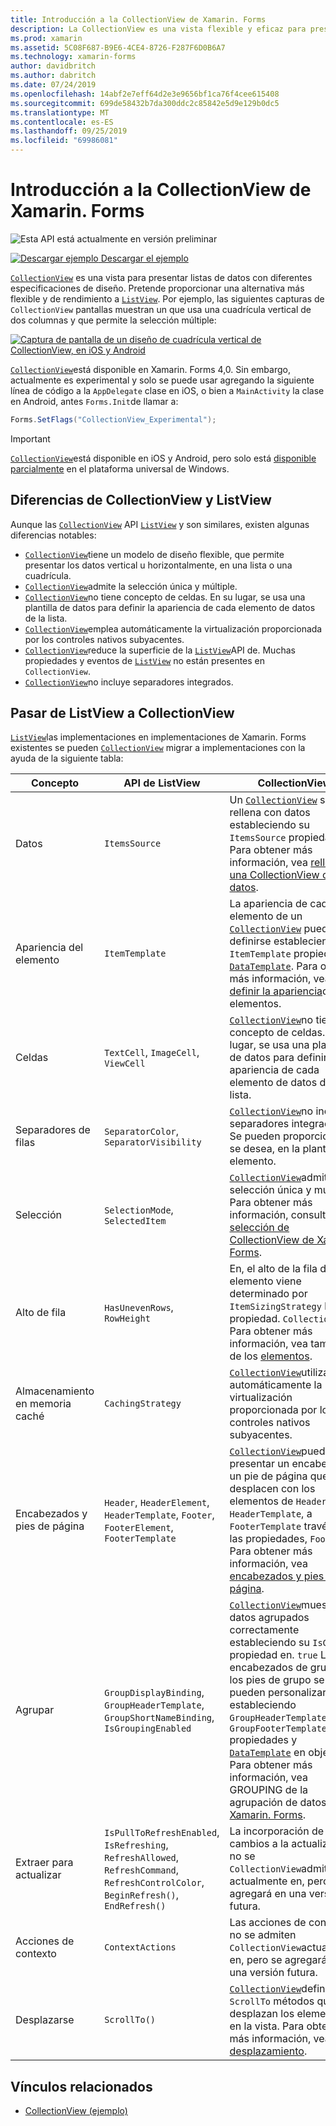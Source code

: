 ```yaml
---
title: Introducción a la CollectionView de Xamarin. Forms
description: La CollectionView es una vista flexible y eficaz para presentar listas de datos con diferentes especificaciones de diseño.
ms.prod: xamarin
ms.assetid: 5C08F687-B9E6-4CE4-8726-F287F6D0B6A7
ms.technology: xamarin-forms
author: davidbritch
ms.author: dabritch
ms.date: 07/24/2019
ms.openlocfilehash: 14abf2e7eff64d2e3e9656bf1ca76f4cee615408
ms.sourcegitcommit: 699de58432b7da300ddc2c85842e5d9e129b0dc5
ms.translationtype: MT
ms.contentlocale: es-ES
ms.lasthandoff: 09/25/2019
ms.locfileid: "69986081"
---
```

# <a name="xamarinforms-collectionview-introduction"></a>Introducción a la CollectionView de Xamarin. Forms

![Esta API está actualmente en versión preliminar](~/media/shared/preview.png)

[![Descargar ejemplo](~/media/shared/download.png) Descargar el ejemplo](https://docs.microsoft.com/samples/xamarin/xamarin-forms-samples/userinterface-collectionviewdemos/)

[`CollectionView`](xref:Xamarin.Forms.CollectionView) es una vista para presentar listas de datos con diferentes especificaciones de diseño. Pretende proporcionar una alternativa más flexible y de rendimiento a [`ListView`](xref:Xamarin.Forms.ListView). Por ejemplo, las siguientes capturas de `CollectionView` pantallas muestran un que usa una cuadrícula vertical de dos columnas y que permite la selección múltiple:

[![Captura de pantalla de un diseño de cuadrícula vertical de CollectionView, en iOS y Android](introduction-images/verticalgrid-multipleselection.png "Diseño de cuadrícula vertical de CollectionView con selección múltiple")](introduction-images/verticalgrid-multipleselection-large.png#lightbox "Diseño de cuadrícula vertical de CollectionView con selección múltiple")

[`CollectionView`](xref:Xamarin.Forms.CollectionView)está disponible en Xamarin. Forms 4,0. Sin embargo, actualmente es experimental y solo se puede usar agregando la siguiente línea de código a la `AppDelegate` clase en iOS, o bien a `MainActivity` la clase en Android, antes `Forms.Init`de llamar a:

```csharp
Forms.SetFlags("CollectionView_Experimental");
```

> [!IMPORTANT]
> [`CollectionView`](xref:Xamarin.Forms.CollectionView)está disponible en iOS y Android, pero solo está [disponible parcialmente](https://gist.github.com/hartez/7d0edd4182dbc7de65cebc6c67f72e14) en el plataforma universal de Windows.

## <a name="collectionview-and-listview-differences"></a>Diferencias de CollectionView y ListView

Aunque las [`CollectionView`](xref:Xamarin.Forms.CollectionView) API [`ListView`](xref:Xamarin.Forms.ListView) y son similares, existen algunas diferencias notables:

- [`CollectionView`](xref:Xamarin.Forms.CollectionView)tiene un modelo de diseño flexible, que permite presentar los datos vertical u horizontalmente, en una lista o una cuadrícula.
- [`CollectionView`](xref:Xamarin.Forms.CollectionView)admite la selección única y múltiple.
- [`CollectionView`](xref:Xamarin.Forms.CollectionView)no tiene concepto de celdas. En su lugar, se usa una plantilla de datos para definir la apariencia de cada elemento de datos de la lista.
- [`CollectionView`](xref:Xamarin.Forms.CollectionView)emplea automáticamente la virtualización proporcionada por los controles nativos subyacentes.
- [`CollectionView`](xref:Xamarin.Forms.CollectionView)reduce la superficie de la [`ListView`](xref:Xamarin.Forms.ListView)API de. Muchas propiedades y eventos de [`ListView`](xref:Xamarin.Forms.ListView) no están presentes en `CollectionView`.
- [`CollectionView`](xref:Xamarin.Forms.CollectionView)no incluye separadores integrados.

## <a name="move-from-listview-to-collectionview"></a>Pasar de ListView a CollectionView

[`ListView`](xref:Xamarin.Forms.ListView)las implementaciones en implementaciones de Xamarin. Forms existentes se pueden [`CollectionView`](xref:Xamarin.Forms.CollectionView) migrar a implementaciones con la ayuda de la siguiente tabla:

| Concepto | API de ListView | CollectionView |
|---|---|---|
| Datos | `ItemsSource` | Un [`CollectionView`](xref:Xamarin.Forms.CollectionView) se rellena con datos estableciendo su `ItemsSource` propiedad. Para obtener más información, vea [rellenar una CollectionView con datos](populate-data.md#populate-a-collectionview-with-data). |
| Apariencia del elemento | `ItemTemplate` | La apariencia de cada elemento de un [`CollectionView`](xref:Xamarin.Forms.CollectionView) puede definirse estableciendo la `ItemTemplate` propiedad en [`DataTemplate`](xref:Xamarin.Forms.DataTemplate). Para obtener más información, vea [definir la apariencia](populate-data.md#define-item-appearance)de los elementos. |
| Celdas | `TextCell`, `ImageCell`, `ViewCell` | [`CollectionView`](xref:Xamarin.Forms.CollectionView)no tiene concepto de celdas. En su lugar, se usa una plantilla de datos para definir la apariencia de cada elemento de datos de la lista. |
| Separadores de filas | `SeparatorColor`, `SeparatorVisibility` | [`CollectionView`](xref:Xamarin.Forms.CollectionView)no incluye separadores integrados. Se pueden proporcionar, si se desea, en la plantilla de elemento. |
| Selección | `SelectionMode`, `SelectedItem` | [`CollectionView`](xref:Xamarin.Forms.CollectionView)admite la selección única y múltiple. Para obtener más información, consulte [selección de CollectionView de Xamarin. Forms](selection.md). |
| Alto de fila | `HasUnevenRows`, `RowHeight` | En, el alto de la fila de cada elemento viene determinado por `ItemSizingStrategy` la propiedad. `CollectionView` Para obtener más información, vea tamaño de los [elementos](layout.md#item-sizing).|
| Almacenamiento en memoria caché | `CachingStrategy` | [`CollectionView`](xref:Xamarin.Forms.CollectionView)utiliza automáticamente la virtualización proporcionada por los controles nativos subyacentes. |
| Encabezados y pies de página | `Header`, `HeaderElement`, `HeaderTemplate`, `Footer`, `FooterElement`, `FooterTemplate` | [`CollectionView`](xref:Xamarin.Forms.CollectionView)puede presentar un encabezado y un pie de página que se desplacen con los elementos de `Header`la lista `HeaderTemplate`, a `FooterTemplate` través de las propiedades, `Footer`, y. Para obtener más información, vea [encabezados y pies de página](layout.md#headers-and-footers). |
| Agrupar | `GroupDisplayBinding`, `GroupHeaderTemplate`, `GroupShortNameBinding`, `IsGroupingEnabled` | [`CollectionView`](xref:Xamarin.Forms.CollectionView)muestra datos agrupados correctamente estableciendo su `IsGrouped` propiedad en. `true` Los encabezados de grupo y los pies de grupo se pueden personalizar estableciendo `GroupHeaderTemplate` las `GroupFooterTemplate` propiedades y [`DataTemplate`](xref:Xamarin.Forms.DataTemplate) en objetos. Para obtener más información, vea GROUPING de la agrupación de datos de [Xamarin. Forms](grouping.md). |
| Extraer para actualizar | `IsPullToRefreshEnabled`, `IsRefreshing`, `RefreshAllowed`, `RefreshCommand`, `RefreshControlColor`, `BeginRefresh()`, `EndRefresh()` | La incorporación de cambios a la actualización no se `CollectionView`admite actualmente en, pero se agregará en una versión futura. |
| Acciones de contexto | `ContextActions` | Las acciones de contexto no se admiten `CollectionView`actualmente en, pero se agregarán en una versión futura. |
| Desplazarse | `ScrollTo()` | [`CollectionView`](xref:Xamarin.Forms.CollectionView)define `ScrollTo` métodos que desplazan los elementos en la vista. Para obtener más información, vea [desplazamiento](scrolling.md). |

## <a name="related-links"></a>Vínculos relacionados

- [CollectionView (ejemplo)](https://docs.microsoft.com/samples/xamarin/xamarin-forms-samples/userinterface-collectionviewdemos/)
